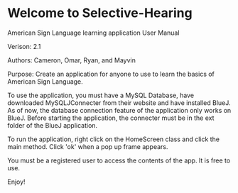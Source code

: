 # Welcome to Selective-Hearing
American Sign Language learning application User Manual

Verison: 2.1

Authors: Cameron, Omar, Ryan, and Mayvin

Purpose: Create an application for anyone to use to learn the basics of American Sign Language.

To use the application, you must have a MySQL Database, have downloaded MySQLJConnecter from their website and have installed BlueJ. As of now, the database connection feature of the application only works on BlueJ. Before starting the application, the connecter must be in the ext folder of the BlueJ application.

To run the application, right click on the HomeScreen class and click the main method. Click 'ok' when a pop up frame appears.

You must be a registered user to access the contents of the app. It is free to use.

Enjoy!
